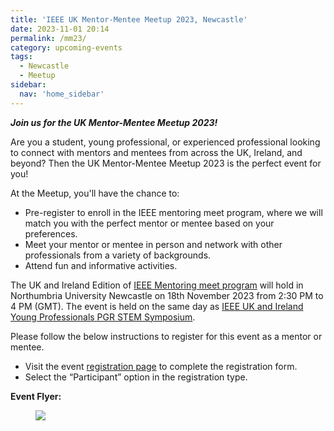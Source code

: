 ```yaml
---
title: 'IEEE UK Mentor-Mentee Meetup 2023, Newcastle'
date: 2023-11-01 20:14
permalink: /mm23/
category: upcoming-events
tags:
  - Newcastle
  - Meetup
sidebar:
  nav: 'home_sidebar'
---
```


***Join us for the UK Mentor-Mentee Meetup 2023!***

Are you a student, young professional, or experienced professional looking to connect with mentors and mentees from across the UK, Ireland, and beyond? Then the UK Mentor-Mentee Meetup 2023 is the perfect event for you!

At the Meetup, you'll have the chance to:
- Pre-register to enroll in the IEEE mentoring meet program, where we will match you with the perfect mentor or mentee based on your preferences.
- Meet your mentor or mentee in person and network with other professionals from a variety of backgrounds.
- Attend fun and informative activities.


The UK and Ireland Edition of [IEEE Mentoring meet program](https://cmte.ieee.org/mentoring-meet/) will hold in Northumbria University Newcastle on 18th November 2023 from 2:30 PM to 4 PM (GMT). The event is held on the same day as [IEEE UK and Ireland Young Professionals PGR STEM Symposium](https://ieeeukiyp.org/4th_stem/).

Please follow the below instructions to register for this event as a mentor or mentee.
- Visit the event [registration page](https://forms.gle/GZ946LrZcT1bFPPu9) to complete the registration form.
- Select the “Participant” option in the registration type.

**Event Flyer:**
<figure>
	<img src="/assets/images/2023_menmeetup/flyer_mm23.jpg">
</figure>
